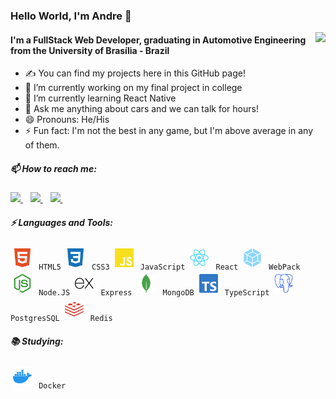 ### Hello World, I'm Andre 👋

<img align= "right" style="height: 150px;" src="https://github-readme-stats.vercel.app/api?username=drebraga&show_icons=true&count_private=true&theme=dark" />

#### I'm a FullStack Web Developer, graduating in Automotive Engineering from the University of Brasília - Brazil
- ✍  You can find my projects here in this GitHub page!
- 🔭 I’m currently working on my final project in college
- 🌱 I’m currently learning React Native
- 💬 Ask me anything about cars and we can talk for hours!
- 😄 Pronouns: He/His
- ⚡ Fun fact: I'm not the best in any game, but I'm above average in any of them.

##### 📫 How to reach me:
<p align= "left">
    <a href="mailto:dre.braga@gmail.com">
        <img style="height: 20px" src="https://img.shields.io/badge/Gmail-D14836?style=for-the-badge&logo=gmail&logoColor=white" />
    </a>&nbsp;&nbsp;
    <a href= "https://www.instagram.com/drebraga/" >
        <img style="height: 20px" src="https://img.shields.io/badge/Instagram-E4405F?style=for-the-badge&logo=instagram&logoColor=white" />
    </a>&nbsp;&nbsp;
    <a href= "https://www.linkedin.com/in/andr%C3%A9-braga-80a07a18b/">
        <img style="height: 20px" src="https://img.shields.io/badge/LinkedIn-0077B5?style=for-the-badge&logo=linkedin&logoColor=white" />
    </a>&nbsp;&nbsp;
</p>


##### :zap: Languages and Tools:

<p>
    <code><img src="./imgs/html5.svg" height="30" style="vertical-align:down; margin:4px" alt="HTML5"> HTML5</code>
    <code><img src="./imgs/css3.svg" height="30" style="vertical-align:down; margin:4px" alt="CSS3"> CSS3</code>
    <code><img src="./imgs/javascrypt.svg" height="30" style="vertical-align:down; margin:4px" alt="javascrypt"> JavaScript</code>
    <code><img src="./imgs/react.svg" height="30" style="vertical-align:down; margin:4px" alt="react"> React</code>
    <code><img src="./imgs/webpack.svg" height="30" style="vertical-align:down; margin:4px" alt="webpack"> WebPack</code>
    <code><img src="./imgs/nodejs.svg" height="30" style="vertical-align:down; margin:4px" alt="nodejs"> Node.JS</code>
    <code><img src="./imgs/express.svg" height="30" style="vertical-align:down; margin:4px" alt="express"> Express</code>
    <code><img src="./imgs/mongodb.svg" height="30" style="vertical-align:down; margin:4px" alt="mongodb"> MongoDB</code>
    <code><img src="./imgs/typescrypt.svg" height="30" style="vertical-align:down; margin:4px" alt="typescrypt"> TypeScript</code>
    <code><img src="./imgs/postgresql.svg" height="30" style="vertical-align:down; margin:4px" alt="postgresql"> PostgresSQL</code>
    <code><img src="./imgs/redis.svg" height="30" style="vertical-align:down; margin:4px" alt="redis"> Redis</code>
</p>

##### :books: Studying:

<p>
    <code><img src="./imgs/docker.svg" height="30" style="vertical-align:down; margin:4px" alt="docker"> Docker</code>
</p>
<!--
**drebraga/drebraga** is a ✨ _special_ ✨ repository because its `README.md` (this file) appears on your GitHub profile.
/<img src="" />
Here are some ideas to get you started:

- 🔭 I’m currently working on ...
- 🌱 I’m currently learning ...
- 👯 I’m looking to collaborate on ...
- 🤔 I’m looking for help with ...
- 💬 Ask me about ...
- 📫 How to reach me: ...
- 😄 Pronouns: ...
- ⚡ Fun fact: ...


    <code><img src="./imgs/linux.svg" height="30" style="vertical-align:down; margin:4px" alt="linux"></code>
    <code><img src="./imgs/gnubash.svg" height="30" style="vertical-align:down; margin:4px" alt="BASH"></code>
    <code><img src="./imgs/git.svg" height="30" style="vertical-align:down; margin:4px" alt="git"></code>
    <code><img src="./imgs/github.svg" height="30" style="vertical-align:down; margin:4px" alt="github"></code>
-->

